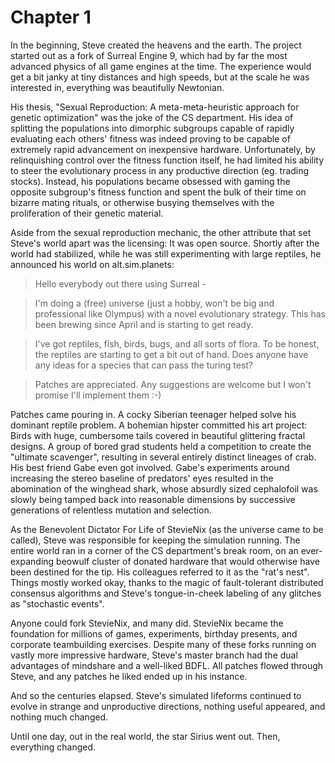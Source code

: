 # Chapter 1

In the beginning, Steve created the heavens and the earth. The project started out as a fork of Surreal Engine 9, which had by far the most advanced physics of all game engines at the time. The experience would get a bit janky at tiny distances and high speeds, but at the scale he was interested in, everything was beautifully Newtonian.

His thesis, "Sexual Reproduction: A meta-meta-heuristic approach for genetic optimization" was the joke of the CS department. His idea of splitting the populations into dimorphic subgroups capable of rapidly evaluating each others' fitness was indeed proving to be capable of extremely rapid advancement on inexpensive hardware. Unfortunately, by relinquishing control over the fitness function itself, he had limited his ability to steer the evolutionary process in any productive direction (eg. trading stocks). Instead, his populations became obsessed with gaming the opposite subgroup's fitness function and spent the bulk of their time on bizarre mating rituals, or otherwise busying themselves with the proliferation of their genetic material.

Aside from the sexual reproduction mechanic, the other attribute that set Steve's world apart was the licensing: It was open source. Shortly after the world had stabilized, while he was still experimenting with large reptiles, he announced his world on alt.sim.planets:

> Hello everybody out there using Surreal -

> I'm doing a (free) universe (just a hobby, won't be big and professional like Olympus) with a novel evolutionary strategy. This has been brewing since April and is starting to get ready.

> I've got reptiles, fish, birds, bugs, and all sorts of flora. To be honest, the reptiles are starting to get a bit out of hand. Does anyone have any ideas for a species that can pass the turing test?

> Patches are appreciated. Any suggestions are welcome but I won't promise I'll implement them :-)

Patches came pouring in. A cocky Siberian teenager helped solve his dominant reptile problem. A bohemian hipster committed his art project: Birds with huge, cumbersome tails covered in beautiful glittering fractal designs. A group of bored grad students held a competition to create the "ultimate scavenger", resulting in several entirely distinct lineages of crab. His best friend Gabe even got involved. Gabe's experiments around increasing the stereo baseline of predators' eyes resulted in the abomination of the winghead shark, whose absurdly sized cephalofoil was slowly being tamped back into reasonable dimensions by successive generations of relentless mutation and selection.

As the Benevolent Dictator For Life of StevieNix (as the universe came to be called), Steve was responsible for keeping the simulation running. The entire world ran in a corner of the CS department's break room, on an ever-expanding beowulf cluster of donated hardware that would otherwise have been destined for the tip. His colleagues referred to it as the "rat's nest". Things mostly worked okay, thanks to the magic of fault-tolerant distributed consensus algorithms and Steve's tongue-in-cheek labeling of any glitches as "stochastic events".

Anyone could fork StevieNix, and many did. StevieNix became the foundation for millions of games, experiments, birthday presents, and corporate teambuilding exercises. Despite many of these forks running on vastly more impressive hardware, Steve's master branch had the dual advantages of mindshare and a well-liked BDFL. All patches flowed through Steve, and any patches he liked ended up in his instance.

And so the centuries elapsed. Steve's simulated lifeforms continued to evolve in strange and unproductive directions, nothing useful appeared, and nothing much changed.

Until one day, out in the real world, the star Sirius went out. Then, everything changed.
